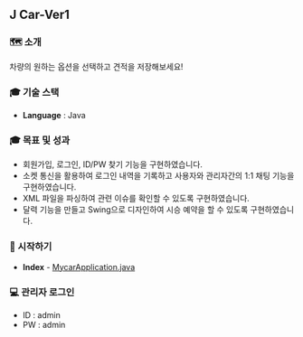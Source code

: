 ## J Car-Ver1

### 🗺 소개
차량의 원하는 옵션을 선택하고 견적을 저장해보세요!


### 🎓 기술 스택
* **Language** : Java

### 🎓 목표 및 성과
* 회원가입, 로그인, ID/PW 찾기 기능을 구현하였습니다.
* 소켓 통신을 활용하여 로그인 내역을 기록하고 사용자와 관리자간의 1:1 채팅 기능을 구현하였습니다.
* XML 파일을 파싱하여 관련 이슈를 확인할 수 있도록 구현하였습니다.  
* 달력 기능을 만들고 Swing으로 디자인하여 시승 예약을 할 수 있도록 구현하였습니다.

### 🐛 시작하기
* **Index** - [MycarApplication.java](https://github.com/Frankle97/createEstimate/blob/master/createEstimate/src/mycar/MycarApplication.java)

### 💻 관리자 로그인
  * ID : admin
  * PW : admin

